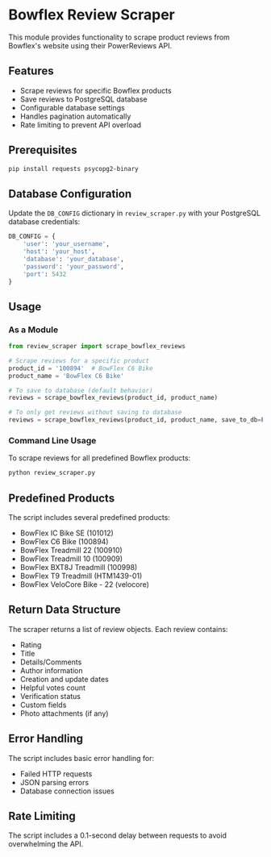 # Bowflex Review Scraper

This module provides functionality to scrape product reviews from Bowflex's website using their PowerReviews API.

## Features

- Scrape reviews for specific Bowflex products
- Save reviews to PostgreSQL database
- Configurable database settings
- Handles pagination automatically
- Rate limiting to prevent API overload

## Prerequisites

```bash
pip install requests psycopg2-binary
```

## Database Configuration

Update the `DB_CONFIG` dictionary in `review_scraper.py` with your PostgreSQL database credentials:

```python
DB_CONFIG = {
    'user': 'your_username',
    'host': 'your_host',
    'database': 'your_database',
    'password': 'your_password',
    'port': 5432
}
```

## Usage

### As a Module

```python
from review_scraper import scrape_bowflex_reviews

# Scrape reviews for a specific product
product_id = '100894'  # BowFlex C6 Bike
product_name = 'BowFlex C6 Bike'

# To save to database (default behavior)
reviews = scrape_bowflex_reviews(product_id, product_name)

# To only get reviews without saving to database
reviews = scrape_bowflex_reviews(product_id, product_name, save_to_db=False)
```

### Command Line Usage

To scrape reviews for all predefined Bowflex products:

```bash
python review_scraper.py
```

## Predefined Products

The script includes several predefined products:
- BowFlex IC Bike SE (101012)
- BowFlex C6 Bike (100894)
- BowFlex Treadmill 22 (100910)
- BowFlex Treadmill 10 (100909)
- BowFlex BXT8J Treadmill (100998)
- BowFlex T9 Treadmill (HTM1439-01)
- BowFlex VeloCore Bike - 22 (velocore)

## Return Data Structure

The scraper returns a list of review objects. Each review contains:
- Rating
- Title
- Details/Comments
- Author information
- Creation and update dates
- Helpful votes count
- Verification status
- Custom fields
- Photo attachments (if any)

## Error Handling

The script includes basic error handling for:
- Failed HTTP requests
- JSON parsing errors
- Database connection issues

## Rate Limiting

The script includes a 0.1-second delay between requests to avoid overwhelming the API.